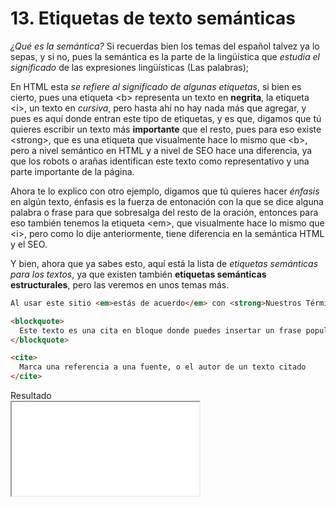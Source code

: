 # 13. Etiquetas de texto semánticas

*¿Qué es la semántica?*
Si recuerdas bien los temas del español talvez ya lo sepas, y si no, pues la semántica es la parte de la lingüística que *estudia el significado* de las expresiones lingüísticas (Las palabras);

En HTML esta *se refiere al significado de algunas etiquetas*, si bien es cierto, pues una etiqueta <span class="code">&lt;b></span> representa un texto en **negrita**, la etiqueta <span class="code">&lt;i></span>, un texto en *cursiva*, pero hasta ahí no hay nada más que agregar, y pues es aquí donde entran este tipo de etiquetas, y es que, digamos que tú quieres escribir un texto más **importante** que el resto, pues para eso existe <span class="code">&lt;strong></span>, que es una etiqueta que visualmente hace lo mismo que <span class="code">&lt;b></span>, pero a nivel 
<span class="emphasis">semántico en HTML</span> y a nivel de 
<span class="emphasis">SEO</span> hace una diferencia, ya que los robots o arañas identifican este texto como representativo y una parte importante de la página.

Ahora te lo explico con otro ejemplo, digamos que tú quieres hacer *énfasis* en algún texto, énfasis es la fuerza de entonación con la que se dice alguna palabra o frase para que sobresalga del resto de la oración, entonces para eso también tenemos la etiqueta <span class="code">&lt;em></span>, que visualmente hace lo mismo que <span class="code">&lt;i></span>, pero como lo dije anteriormente, tiene diferencia en la 
<span class="emphasis">semántica HTML</span> y el 
<span class="emphasis">SEO</span>.

Y bien, ahora que ya sabes esto, aquí está la lista de *etiquetas semánticas para los textos*, ya que existen también **etiquetas semánticas estructurales**, pero las veremos en unos temas más.

```html
Al usar este sitio <em>estás de acuerdo</em> con <strong>Nuestros Términos y Condiciones</strong>.

<blockquote>
  Este texto es una cita en bloque donde puedes insertar un frase popular o conmemorativa
</blockquote>

<cite>
  Marca una referencia a una fuente, o el autor de un texto citado
</cite>
```

<div class="iframe">
<div class="iframe-title">Resultado</div>
<iframe src="./iframes/etiquetas_semanticas_texto.html"></iframe>
</div>